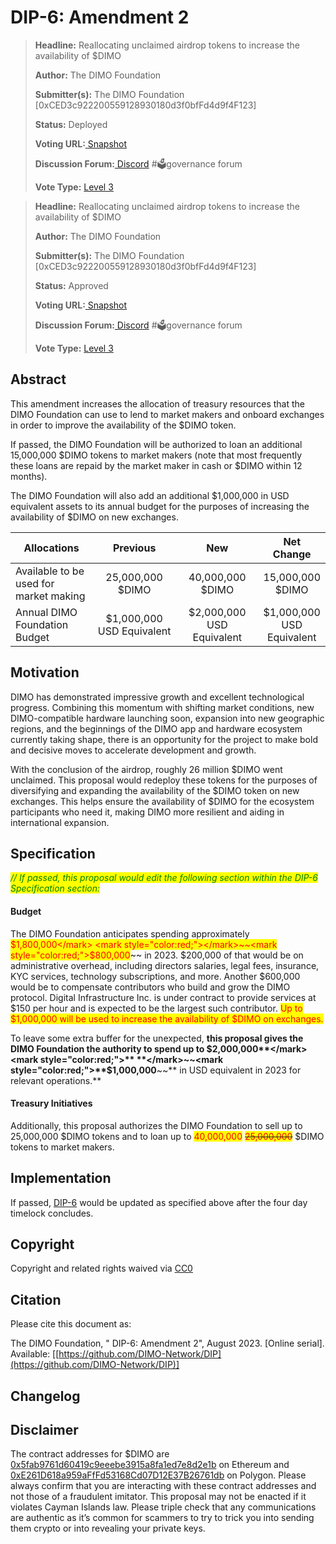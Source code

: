# DIP-6: Amendment 2

> **Headline:** Reallocating unclaimed airdrop tokens to increase the availability of $DIMO
>
> **Author:** The DIMO Foundation
>
> **Submitter(s):** The DIMO Foundation \[0xCED3c922200559128930180d3f0bfFd4d9f4F123]
>
> **Status:** Deployed
>
> **Voting URL:**[ ](https://snapshot.org/#/dimo.eth/proposal/0x74f67d2da46e74e190063932f7b6a27fdafc7fa368ee5a275335db3a9e666499)[Snapshot](https://snapshot.org/#/dimo.eth/proposal/0xa9e9c01c66c776e53b06b384782e6302de29201b14a050cb6be2f511143d4ba5)
>
> **Discussion Forum:**[ Discord](https://chat.dimo.zone/) #🗳️governance forum
>
> **Vote Type:** [Level 3](https://docs.dimo.zone/governance/dip1#voting-protocol)​

> **Headline:** Reallocating unclaimed airdrop tokens to increase the availability of $DIMO
>
> **Author:** The DIMO Foundation
>
> **Submitter(s):** The DIMO Foundation \[0xCED3c922200559128930180d3f0bfFd4d9f4F123]
>
> **Status:** Approved
>
> **Voting URL:**[ ](https://snapshot.org/#/dimo.eth/proposal/0x74f67d2da46e74e190063932f7b6a27fdafc7fa368ee5a275335db3a9e666499)[Snapshot](https://snapshot.org/#/dimo.eth/proposal/0xa9e9c01c66c776e53b06b384782e6302de29201b14a050cb6be2f511143d4ba5)
>
> **Discussion Forum:**[ Discord](https://chat.dimo.zone/) #🗳️governance forum
>
> **Vote Type:** [Level 3](https://docs.dimo.zone/governance/dip1#voting-protocol)​

## Abstract

This amendment increases the allocation of treasury resources that the DIMO Foundation can use to lend to market makers and onboard exchanges in order to improve the availability of the $DIMO token.

If passed, the DIMO Foundation will be authorized to loan an additional 15,000,000 $DIMO tokens to market makers (note that most frequently these loans are repaid by the market maker in cash or $DIMO within 12 months).&#x20;

The DIMO Foundation will also add an additional $1,000,000 in USD equivalent assets to its annual budget for the purposes of increasing the availability of $DIMO on new exchanges.

<table><thead><tr><th width="189"> Allocations</th><th width="192" align="center">Previous</th><th width="180" align="center">New</th><th align="center">Net Change</th></tr></thead><tbody><tr><td>Available to be used for market making</td><td align="center">25,000,000 $DIMO</td><td align="center">40,000,000 $DIMO</td><td align="center">15,000,000 $DIMO</td></tr><tr><td>Annual DIMO Foundation Budget</td><td align="center">$1,000,000 USD Equivalent</td><td align="center">$2,000,000 USD Equivalent</td><td align="center">$1,000,000 USD Equivalent</td></tr></tbody></table>

## Motivation

DIMO has demonstrated impressive growth and excellent technological progress. Combining this momentum with shifting market conditions, new DIMO-compatible hardware launching soon, expansion into new geographic regions, and the beginnings of the DIMO app and hardware ecosystem currently taking shape, there is an opportunity for the project to make bold and decisive moves to accelerate development and growth.

With the conclusion of the airdrop, roughly 26 million $DIMO went unclaimed. This proposal would redeploy these tokens for the purposes of diversifying and expanding the availability of the $DIMO token on new exchanges.  This helps ensure the availability of $DIMO for the ecosystem participants who need it, making DIMO more resilient and aiding in international expansion.

## Specification

_<mark style="color:green;">// If passed, this proposal would edit the following section within the DIP-6 Specification section:</mark>_&#x20;

#### **Budget**

The DIMO Foundation anticipates spending approximately <mark style="color:red;">$1,800,000</mark> <mark style="color:red;"></mark>~~<mark style="color:red;">$800,000</mark>~~ in 2023. $200,000 of that would be on administrative overhead, including directors salaries, legal fees, insurance, KYC services, technology subscriptions, and more. Another $600,000 would be to compensate contributors who build and grow the DIMO protocol. Digital Infrastructure Inc. is under contract to provide services at $150 per hour and is expected to be the largest such contributor. <mark style="color:red;">Up to $1,000,000 will be used to increase the availability of $DIMO on exchanges.</mark>

To leave some extra buffer for the unexpected, **this proposal gives the DIMO Foundation the authority to spend up to **<mark style="color:red;">**$2,000,000**</mark><mark style="color:red;">** **</mark>~~<mark style="color:red;">**$1,000,000**</mark>~~** in USD equivalent in 2023 for relevant operations.**

#### Treasury Initiatives

Additionally, this proposal authorizes the DIMO Foundation to sell up to 25,000,000 $DIMO tokens and to loan up to <mark style="color:red;">40,000,000</mark> <mark style="color:red;"></mark>~~<mark style="color:red;">25,000,000</mark>~~ $DIMO tokens to market makers.

## Implementation

If passed, [DIP-6](../dip6.md) would be updated as specified above after the four day timelock concludes.

## **Copyright**

Copyright and related rights waived via [CC0](https://creativecommons.org/publicdomain/zero/1.0)

## Citation

Please cite this document as:

The DIMO Foundation, " DIP-6: Amendment 2", August 2023. \[Online serial]. Available: \[[https://github.com/DIMO-Network/DIP](https://github.com/DIMO-Network/DIP)]

## Changelog

## Disclaimer

The contract addresses for $DIMO are [0x5fab9761d60419c9eeebe3915a8fa1ed7e8d2e1b](https://etherscan.io/token/0x5fab9761d60419c9eeebe3915a8fa1ed7e8d2e1b) on Ethereum and [0xE261D618a959aFfFd53168Cd07D12E37B26761db](https://polygonscan.com/token/0xE261D618a959aFfFd53168Cd07D12E37B26761db) on Polygon. Please always confirm that you are interacting with these contract addresses and not those of a fraudulent imitator. This proposal may not be enacted if it violates Cayman Islands law. Please triple check that any communications are authentic as it’s common for scammers to try to trick you into sending them crypto or into revealing your private keys.
